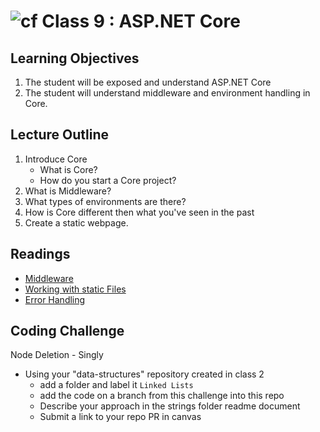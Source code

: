 ![cf](http://i.imgur.com/7v5ASc8.png) Class 9 : ASP.NET Core
=====================================

## Learning Objectives
1. The student will be exposed and understand ASP.NET Core
2. The student will understand middleware and environment handling in Core.

## Lecture Outline
1. Introduce Core
   - What is Core?
   - How do you start a Core project?
2. What is Middleware?
3. What types of environments are there?
4. How is Core different then what you've seen in the past
5. Create a static webpage.


## Readings
- [Middleware](https://docs.microsoft.com/en-us/aspnet/core/fundamentals/middleware)
- [Working with static Files](https://docs.microsoft.com/en-us/aspnet/core/fundamentals/static-files)
- [Error Handling](https://docs.microsoft.com/en-us/aspnet/core/fundamentals/error-handling)

## Coding Challenge
Node Deletion - Singly
- Using your "data-structures" repository created in class  2
  - add a folder and label it `Linked Lists`
  - add the code on a branch from this challenge into this repo
  - Describe your approach in the strings folder readme document
  - Submit a link to your repo PR in canvas

